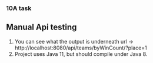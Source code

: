 ### 10A task

## Manual Api testing
1. You can see what the output is underneath url -> http://localhost:8080/api/teams/byWinCount/?place=1
2. Project uses Java 11, but should compile under Java 8.
